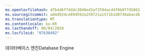 ```yaml
---
ms.openlocfilehash: 47b4d6f7dddc3040ed3af2594acd4f6b8f7d5861
ms.sourcegitcommit: ad4d92dce894592a259721a1571b1d8736abacdb
ms.translationtype: MT
ms.contentlocale: ko-KR
ms.lasthandoff: 08/04/2020
ms.locfileid: "87638492"
---
```

<span data-ttu-id="da9f2-101">데이터베이스 엔진</span><span class="sxs-lookup"><span data-stu-id="da9f2-101">Database Engine</span></span>
